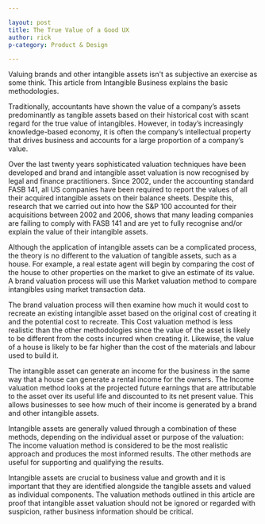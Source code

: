 ```yaml
---

layout: post
title: The True Value of a Good UX
author: rick
p-category: Product & Design

---
```


Valuing brands and other intangible assets isn't as subjective an exercise as some think. This article from Intangible Business explains the basic methodologies.

Traditionally, accountants have shown the value of a company’s assets predominantly as tangible assets based on their historical cost with scant regard for the true value of intangibles. However, in today’s increasingly knowledge-based economy, it is often the company’s intellectual property that drives business and accounts for a large proportion of a company’s value.

Over the last twenty years sophisticated valuation techniques have been developed and brand and intangible asset valuation is now recognised by legal and finance practitioners. Since 2002, under the accounting standard FASB 141, all US companies have been required to report the values of all their acquired intangible assets on their balance sheets. Despite this, research that we carried out into how the S&P 100 accounted for their acquisitions between 2002 and 2006, shows that many leading companies are failing to comply with FASB 141 and are yet to fully recognise and/or explain the value of their intangible assets.

Although the application of intangible assets can be a complicated process, the theory is no different to the valuation of tangible assets, such as a house. For example, a real estate agent will begin by comparing the cost of the house to other properties on the market to give an estimate of its value. A brand valuation process will use this Market valuation method to compare intangibles using market transaction data.

The brand valuation process will then examine how much it would cost to recreate an existing intangible asset based on the original cost of creating it and the potential cost to recreate. This Cost valuation method is less realistic than the other methodologies since the value of the asset is likely to be different from the costs incurred when creating it. Likewise, the value of a house is likely to be far higher than the cost of the materials and labour used to build it.
 
The intangible asset can generate an income for the business in the same way that a house can generate a rental income for the owners. The Income valuation method looks at the projected future earnings that are attributable to the asset over its useful life and discounted to its net present value. This allows businesses to see how much of their income is generated by a brand and other intangible assets.

Intangible assets are generally valued through a combination of these methods, depending on the individual asset or purpose of the valuation: The income valuation method is considered to be the most realistic approach and produces the most informed results. The other methods are useful for supporting and qualifying the results.

Intangible assets are crucial to business value and growth and it is important that they are identified alongside the tangible assets and valued as individual components. The valuation methods outlined in this article are proof that intangible asset valuation should not be ignored or regarded with suspicion, rather business information should be critical.
